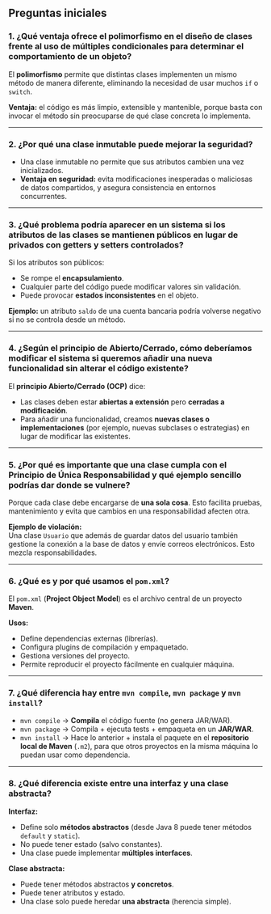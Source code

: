 ## Preguntas iniciales 

### 1. ¿Qué ventaja ofrece el polimorfismo en el diseño de clases frente al uso de múltiples condicionales para determinar el comportamiento de un objeto?

El **polimorfismo** permite que distintas clases implementen un mismo método de manera diferente, eliminando la necesidad de usar muchos `if` o `switch`.  

**Ventaja:** el código es más limpio, extensible y mantenible, porque basta con invocar el método sin preocuparse de qué clase concreta lo implementa.

---

### 2. ¿Por qué una clase inmutable puede mejorar la seguridad?

- Una clase inmutable no permite que sus atributos cambien una vez inicializados.  
- **Ventaja en seguridad:** evita modificaciones inesperadas o maliciosas de datos compartidos, y asegura consistencia en entornos concurrentes.

---

### 3. ¿Qué problema podría aparecer en un sistema si los atributos de las clases se mantienen públicos en lugar de privados con getters y setters controlados?

Si los atributos son públicos:

- Se rompe el **encapsulamiento**.  
- Cualquier parte del código puede modificar valores sin validación.  
- Puede provocar **estados inconsistentes** en el objeto.  

**Ejemplo:** un atributo `saldo` de una cuenta bancaria podría volverse negativo si no se controla desde un método.

---

### 4. ¿Según el principio de Abierto/Cerrado, cómo deberíamos modificar el sistema si queremos añadir una nueva funcionalidad sin alterar el código existente?

El **principio Abierto/Cerrado (OCP)** dice:  

- Las clases deben estar **abiertas a extensión** pero **cerradas a modificación**.  
- Para añadir una funcionalidad, creamos **nuevas clases o implementaciones** (por ejemplo, nuevas subclases o estrategias) en lugar de modificar las existentes.

---

### 5. ¿Por qué es importante que una clase cumpla con el Principio de Única Responsabilidad y qué ejemplo sencillo podrías dar donde se vulnere?

Porque cada clase debe encargarse de **una sola cosa**. Esto facilita pruebas, mantenimiento y evita que cambios en una responsabilidad afecten otra.

**Ejemplo de violación:**  
Una clase `Usuario` que además de guardar datos del usuario también gestione la conexión a la base de datos y envíe correos electrónicos. Esto mezcla responsabilidades.

---

### 6. ¿Qué es y por qué usamos el `pom.xml`?

El `pom.xml` (**Project Object Model**) es el archivo central de un proyecto **Maven**.  

**Usos:**
- Define dependencias externas (librerías).  
- Configura plugins de compilación y empaquetado.  
- Gestiona versiones del proyecto.  
- Permite reproducir el proyecto fácilmente en cualquier máquina.  

---

### 7. ¿Qué diferencia hay entre `mvn compile`, `mvn package` y `mvn install`?

- `mvn compile` → **Compila** el código fuente (no genera JAR/WAR).  
- `mvn package` → Compila + ejecuta tests + empaqueta en un **JAR/WAR**.  
- `mvn install` → Hace lo anterior + instala el paquete en el **repositorio local de Maven** (`.m2`), para que otros proyectos en la misma máquina lo puedan usar como dependencia.  

---

### 8. ¿Qué diferencia existe entre una interfaz y una clase abstracta?

**Interfaz:**
- Define solo **métodos abstractos** (desde Java 8 puede tener métodos `default` y `static`).  
- No puede tener estado (salvo constantes).  
- Una clase puede implementar **múltiples interfaces**.  

**Clase abstracta:**
- Puede tener métodos abstractos **y concretos**.  
- Puede tener atributos y estado.  
- Una clase solo puede heredar **una abstracta** (herencia simple).  
